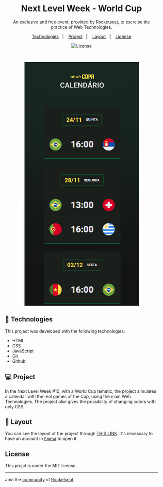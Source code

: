 <h1 align="center"> Next Level Week - World Cup </h1>

<p align="center">
An exclusive and free event, provided by Rocketseat, to exercise the practice of Web Technologies.
</p>

<p align="center">
  <a href="#-technologies">Technologies</a>&nbsp;&nbsp;&nbsp;|&nbsp;&nbsp;&nbsp;
  <a href="#-project">Project</a>&nbsp;&nbsp;&nbsp;|&nbsp;&nbsp;&nbsp;
  <a href="#-layout">Layout</a>&nbsp;&nbsp;&nbsp;|&nbsp;&nbsp;&nbsp;
  <a href="#memo-license">License</a>
</p>

<p align="center">
  <img alt="License" src="https://img.shields.io/static/v1?label=license&message=MIT&color=49AA26&labelColor=000000">
</p>

<br>

<p align="center">
  <img alt="nlw" src="./assets/project.png">
</p>

## 🚀 Technologies

This project was developed with the following technologies:

- HTML
- CSS
- JavaScript
- Git
- Github

## 💻 Project

In the Next Level Week #10, with a World Cup tematic, the project simulates a calendar with the real games of the Cup, using the main Web Technologies. The project also gives the possibility of changing colors with only CSS.

## 🔖 Layout

You can see the layout of the project through [THIS LINK](https://www.figma.com/file/gpqavL469k0pPUGOmAQEM9/Explorer-Lab-%2301/duplicate). It's necessary to have an account in  [Figma](https://figma.com) to open it.

## License

This projct is under the MIT license.

---

Join the  [community](https://discord.gg/rocketseat) of [Rocketseat](https://www.rocketseat.com.br/).
